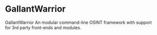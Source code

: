 # GallantWarrior
GallantWarrior An modular command-line OSINT framework with support for 3rd party front-ends and modules. 
